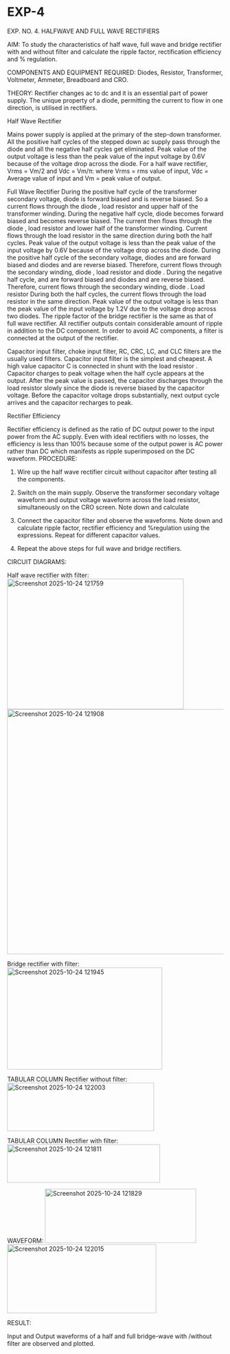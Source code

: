 # EXP-4
EXP. NO. 4. 		HALFWAVE  AND FULL WAVE  RECTIFIERS

AIM: To study the characteristics of half wave, full wave and bridge rectifier with and without filter and calculate the ripple factor, rectification efficiency and % regulation.

COMPONENTS  AND  EQUIPMENT  REQUIRED:  Diodes,  Resistor,  Transformer,  Voltmeter, Ammeter, Breadboard and CRO.

THEORY: Rectifier changes ac to dc and it is an essential part of power supply. The unique property of a diode, permitting the current to flow in one direction, is utilised in rectifiers.

Half Wave Rectifier


Mains power supply is applied at the primary of the step-down transformer. All the positive half cycles of the stepped down ac supply pass through the diode and all the negative half cycles get eliminated. Peak value of the output voltage is less than the peak value of the input voltage by 0.6V because of the voltage drop across the diode.
For a half wave rectifier, Vrms = Vm/2 and Vdc = Vm/π: where Vrms = rms value of input, Vdc = Average value of input and Vm = peak value of output.


Full Wave Rectifier
During the positive half cycle of the transformer secondary voltage, diode     is forward biased and      is reverse biased. So a current flows through the diode     , load resistor      and upper half of the transformer  winding.  During  the  negative  half  cycle,  diode       becomes  forward  biased  and becomes reverse biased. The current then flows through the diode     , load resistor      and lower half of the transformer winding. Current flows through the load resistor in the same direction during both the half cycles. Peak value of the output voltage is less than the peak value of the input voltage by 0.6V
because of the voltage drop across the diode.
During the positive half cycle of the secondary voltage, diodes      and      are forward biased and diodes and      are reverse biased. Therefore, current flows through the secondary winding, diode     , load resistor
and diode     . During the negative half cycle,      and      are forward biased and diodes      and      are reverse biased. Therefore, current flows through the secondary winding, diode     . Load resistor       During both the half cycles, the current flows through the load resistor in the same direction. Peak value of the output voltage is less than the peak value of the input voltage by 1.2V due to the voltage drop across two diodes. The ripple factor of the bridge rectifier is the same as that of full wave rectifier.
All rectifier outputs contain considerable amount of ripple in addition to the DC component. In order to avoid AC components, a filter is connected at the output of the rectifier.

Capacitor input filter, choke input filter, RC, CRC, LC, and CLC filters are the usually used filters. Capacitor input filter is the simplest and cheapest. A high value capacitor C is connected in shunt with the load resistor     . Capacitor charges to peak voltage      when the half cycle appears at the output. After the peak value is passed, the capacitor discharges through the load resistor slowly since the diode is reverse biased by the capacitor voltage. Before the capacitor voltage drops substantially, next output cycle arrives and the capacitor recharges to peak.

Rectifier Efficiency

Rectifier efficiency is defined as the ratio of DC output power to the input power from the AC supply. Even with ideal rectifiers with no losses, the efficiency is less than 100% because some of the output power is AC power rather than DC which manifests as ripple superimposed on the DC waveform.
PROCEDURE:

1.   Wire up the half wave rectifier circuit without capacitor after testing all the components.

2.   Switch on the main supply. Observe the transformer secondary voltage waveform and output voltage waveform across the load resistor, simultaneously on the CRO screen. Note down       and calculate
3.   Connect the capacitor filter and observe the waveforms. Note down and calculate ripple factor, rectifier efficiency and %regulation using the expressions. Repeat for different capacitor values.
4.   Repeat the above steps for full wave and bridge rectifiers.

CIRCUIT DIAGRAMS:

Half wave rectifier with filter: <img width="411" height="303" alt="Screenshot 2025-10-24 121759" src="https://github.com/user-attachments/assets/534c7ba9-25ff-43e2-96f6-47c4a90a6400" />
                 <img width="1050" height="569" alt="Screenshot 2025-10-24 121908" src="https://github.com/user-attachments/assets/feb026d1-0ac3-4f0e-8cbb-73a547f6abc4" />


Bridge rectifier with filter: <img width="361" height="237" alt="Screenshot 2025-10-24 121945" src="https://github.com/user-attachments/assets/62236c8c-eb7d-46d6-a875-7b592f144453" />


TABULAR COLUMN
Rectifier without filter: <img width="342" height="112" alt="Screenshot 2025-10-24 122003" src="https://github.com/user-attachments/assets/ff0e324a-0192-410d-8f00-0658ddebf88e" />

TABULAR COLUMN
Rectifier with filter: <img width="356" height="89" alt="Screenshot 2025-10-24 121811" src="https://github.com/user-attachments/assets/2c7fb1e5-d332-49d4-9119-ff57a59d7a1f" />


WAVEFORM: <img width="352" height="126" alt="Screenshot 2025-10-24 121829" src="https://github.com/user-attachments/assets/95fa46c3-485d-44c5-99b2-c1554f46e14c" />
          <img width="347" height="160" alt="Screenshot 2025-10-24 122015" src="https://github.com/user-attachments/assets/7fe28b8f-a52e-47d0-8286-f65e7a2f7ba9" />



RESULT:

Input and Output waveforms of a half and full bridge-wave with /without filter are observed and plotted.
